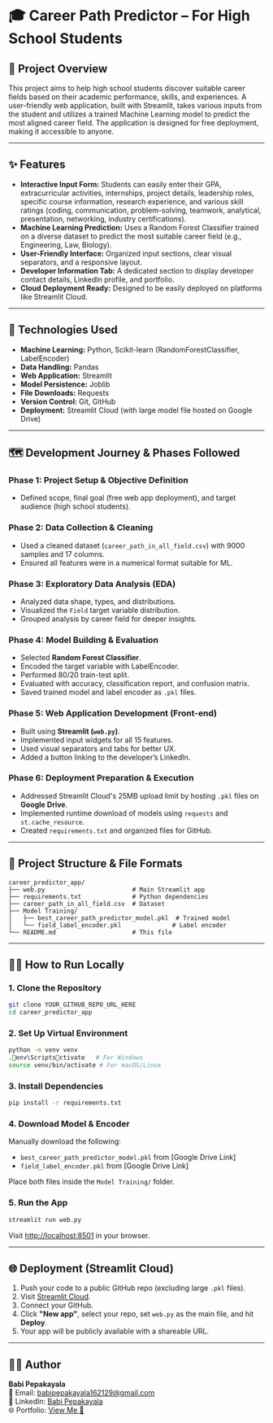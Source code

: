 # 🎓 Career Path Predictor – For High School Students

## 🎯 Project Overview  
This project aims to help high school students discover suitable career fields based on their academic performance, skills, and experiences. A user-friendly web application, built with Streamlit, takes various inputs from the student and utilizes a trained Machine Learning model to predict the most aligned career field. The application is designed for free deployment, making it accessible to anyone.

---

## ✨ Features  
- **Interactive Input Form:** Students can easily enter their GPA, extracurricular activities, internships, project details, leadership roles, specific course information, research experience, and various skill ratings (coding, communication, problem-solving, teamwork, analytical, presentation, networking, industry certifications).  
- **Machine Learning Prediction:** Uses a Random Forest Classifier trained on a diverse dataset to predict the most suitable career field (e.g., Engineering, Law, Biology).  
- **User-Friendly Interface:** Organized input sections, clear visual separators, and a responsive layout.  
- **Developer Information Tab:** A dedicated section to display developer contact details, LinkedIn profile, and portfolio.  
- **Cloud Deployment Ready:** Designed to be easily deployed on platforms like Streamlit Cloud.

---

## 🚀 Technologies Used  
- **Machine Learning:** Python, Scikit-learn (RandomForestClassifier, LabelEncoder)  
- **Data Handling:** Pandas  
- **Web Application:** Streamlit  
- **Model Persistence:** Joblib  
- **File Downloads:** Requests  
- **Version Control:** Git, GitHub  
- **Deployment:** Streamlit Cloud (with large model file hosted on Google Drive)

---

## 🗺️ Development Journey & Phases Followed  

### **Phase 1: Project Setup & Objective Definition**  
- Defined scope, final goal (free web app deployment), and target audience (high school students).

### **Phase 2: Data Collection & Cleaning**  
- Used a cleaned dataset (`career_path_in_all_field.csv`) with 9000 samples and 17 columns.  
- Ensured all features were in a numerical format suitable for ML.

### **Phase 3: Exploratory Data Analysis (EDA)**  
- Analyzed data shape, types, and distributions.  
- Visualized the `Field` target variable distribution.  
- Grouped analysis by career field for deeper insights.

### **Phase 4: Model Building & Evaluation**  
- Selected **Random Forest Classifier**.  
- Encoded the target variable with LabelEncoder.  
- Performed 80/20 train-test split.  
- Evaluated with accuracy, classification report, and confusion matrix.  
- Saved trained model and label encoder as `.pkl` files.

### **Phase 5: Web Application Development (Front-end)**  
- Built using **Streamlit (`web.py`)**.  
- Implemented input widgets for all 15 features.  
- Used visual separators and tabs for better UX.  
- Added a button linking to the developer’s LinkedIn.

### **Phase 6: Deployment Preparation & Execution**  
- Addressed Streamlit Cloud's 25MB upload limit by hosting `.pkl` files on **Google Drive**.  
- Implemented runtime download of models using `requests` and `st.cache_resource`.  
- Created `requirements.txt` and organized files for GitHub.

---

## 📂 Project Structure & File Formats  

```
career_predictor_app/
├── web.py                        # Main Streamlit app
├── requirements.txt              # Python dependencies
├── career_path_in_all_field.csv  # Dataset
├── Model Training/
│   ├── best_career_path_predictor_model.pkl  # Trained model
│   └── field_label_encoder.pkl              # Label encoder
└── README.md                     # This file
```

---

## 🏃‍♀️ How to Run Locally

### 1. Clone the Repository
```bash
git clone YOUR_GITHUB_REPO_URL_HERE
cd career_predictor_app
```

### 2. Set Up Virtual Environment
```bash
python -m venv venv
.env\Scriptsctivate   # For Windows
source venv/bin/activate # For macOS/Linux
```

### 3. Install Dependencies
```bash
pip install -r requirements.txt
```

### 4. Download Model & Encoder  
Manually download the following:
- `best_career_path_predictor_model.pkl` from [Google Drive Link]
- `field_label_encoder.pkl` from [Google Drive Link]

Place both files inside the `Model Training/` folder.

### 5. Run the App
```bash
streamlit run web.py
```
Visit [http://localhost:8501](http://localhost:8501) in your browser.

---

## 🌐 Deployment (Streamlit Cloud)

1. Push your code to a public GitHub repo (excluding large `.pkl` files).  
2. Visit [Streamlit Cloud](https://share.streamlit.io).  
3. Connect your GitHub.  
4. Click **"New app"**, select your repo, set `web.py` as the main file, and hit **Deploy**.  
5. Your app will be publicly available with a shareable URL.

---

## 👨‍💻 Author  
**Babi Pepakayala**  
📧 Email: babipepakayala162129@gmail.com  
🔗 LinkedIn: [Babi Pepakayala](https://www.linkedin.com/in/YOUR_LINK_HERE)  
🌐 Portfolio: [View Me 🥰](https://YOUR_PORTFOLIO_LINK_HERE)
